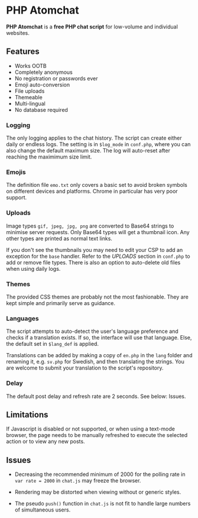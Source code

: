 # PHP Atomchat

**PHP Atomchat** is a **free PHP chat script** for low-volume and individual websites.

## Features
- Works OOTB
- Completely anonymous
- No registration or passwords ever
- Emoji auto-conversion
- File uploads
- Themeable
- Multi-lingual
- No database required

### Logging

The only logging applies to the chat history. The script can create either daily or endless logs. The setting is in `$log_mode` in `conf.php`, where you can also change the default maximum size. The log will auto-reset after reaching the maximimum size limit.

### Emojis

The definition file `emo.txt` only covers a basic set to avoid broken symbols on different devices and platforms. Chrome in particular has very poor support.

### Uploads

Image types `gif, jpeg, jpg, png` are converted to Base64 strings to minimise server requests. Only Base64 types will get a thumbnail icon. Any other types are printed as normal text links.

If you don't see the thumbnails you may need to edit your CSP to add an exception for the `base` handler. Refer to the *UPLOADS* section in `conf.php` to add or remove file types. There is also an option to auto-delete old files when using daily logs.

### Themes

The provided CSS themes are probably not the most fashionable. They are kept simple and primarily serve as guidance.

### Languages

The script attempts to auto-detect the user's language preference and checks if a translation exists. If so, the interface will use that language. Else, the default set in `$lang_def` is applied.

Translations can be added by making a copy of `en.php` in the `lang` folder and renaming it, e.g. `sv.php` for Swedish, and then translating the strings. You are welcome to submit your translation to the script's repository.

### Delay

The default post delay and refresh rate are 2 seconds. See below: Issues.

## Limitations

If Javascript is disabled or not supported, or when using a text-mode browser, the page needs to be manually refreshed to execute the selected action or to view any new posts. 

## Issues

- Decreasing the recommended minimum of 2000 for the polling rate in `var rate = 2000` in `chat.js` may freeze the browser.

- Rendering may be distorted when viewing without or generic styles.

- The pseudo `push()` function in `chat.js` is not fit to handle large numbers of simultaneous users.
